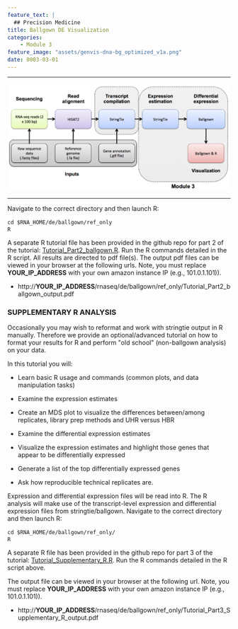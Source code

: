 ```yaml
---
feature_text: |
  ## Precision Medicine
title: Ballgown DE Visualization
categories:
    - Module 3
feature_image: "assets/genvis-dna-bg_optimized_v1a.png"
date: 0003-03-01
---
```


***

![RNA-seq_Flowchart4](/assets/module_3/RNA-seq_Flowchart4.png)

***
Navigate to the correct directory and then launch R:

    cd $RNA_HOME/de/ballgown/ref_only
    R

A separate R tutorial file has been provided in the github repo for part 2 of the tutorial: [Tutorial_Part2_ballgown.R](https://github.com/griffithlab/rnaseq_tutorial/blob/master/scripts/Tutorial_Part2_ballgown.R). Run the R commands detailed in the R script. All results are directed to pdf file(s). The output pdf files can be viewed in your browser at the following urls. Note, you must replace **YOUR_IP_ADDRESS** with your own amazon instance IP (e.g., 101.0.1.101)).

* http://**YOUR_IP_ADDRESS**/rnaseq/de/ballgown/ref_only/Tutorial_Part2_ballgown_output.pdf

### SUPPLEMENTARY R ANALYSIS
Occasionally you may wish to reformat and work with stringtie output in R manually. Therefore we provide an optional/advanced tutorial on how to format your results for R and perform "old school" (non-ballgown analysis) on your data.

In this tutorial you will:

* Learn basic R usage and commands (common plots, and data manipulation tasks)

* Examine the expression estimates

* Create an MDS plot to visualize the differences between/among replicates, library prep methods and UHR versus HBR

* Examine the differential expression estimates

* Visualize the expression estimates and highlight those genes that appear to be differentially expressed

* Generate a list of the top differentially expressed genes

* Ask how reproducible technical replicates are.

Expression and differential expression files will be read into R. The R analysis will make use of the transcript-level expression and differential expression files from stringtie/ballgown. Navigate to the correct directory and then launch R:

    cd $RNA_HOME/de/ballgown/ref_only/
    R

A separate R file has been provided in the github repo for part 3 of the tutorial: [Tutorial_Supplementary_R.R](https://github.com/griffithlab/rnaseq_tutorial/blob/master/scripts/Tutorial_Supplementary_R.R). Run the R commands detailed in the R script above.

The output file can be viewed in your browser at the following url. Note, you must replace **YOUR_IP_ADDRESS** with your own amazon instance IP (e.g., 101.0.1.101)).

* http://**YOUR_IP_ADDRESS**/rnaseq/de/ballgown/ref_only/Tutorial_Part3_Supplementary_R_output.pdf
